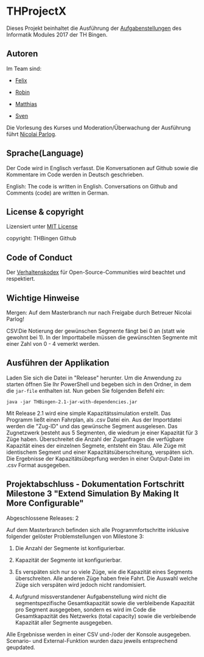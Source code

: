 # THProjectX

Dieses Projekt beinhaltet die Ausführung der [Aufgabenstellungen](https://olat.vcrp.de/auth/RepositoryEntry/1676804160/CourseNode/96508359362599) des Informatik Modules 2017 der TH Bingen.


## Autoren

Im Team sind:

- [Felix](https://github.com/FlixsTHB)

- [Robin](https://github.com/RobinGoetz)

- [Matthias](https://github.com/Matze93)

- [Sven](https://github.com/zvenon)


Die Vorlesung des Kurses und Moderation/Überwachung der Ausführung führt [Nicolai Parlog](https://github.com/nicolaiparlog).


## Sprache(Language)

Der Code wird in Englisch verfasst. Die Konversationen auf Github sowie die Kommentare im Code werden in Deutsch geschrieben.

English: The code is written in English. Conversations on Github and Comments (code) are written in German.

 

## License & copyright

Lizensiert unter [MIT License](LICENSE)

copyright: THBingen Github 

## Code of Conduct

Der [Verhaltenskodex](CodeOfConduct) für Open-Source-Communities wird beachtet und respektiert.

## Wichtige Hinweise

Mergen: Auf dem Masterbranch nur nach Freigabe durch Betreuer Nicolai Parlog!

CSV:Die Notierung der gewünschen Segmente fängt bei 0 an (statt wie gewohnt bei 1). In der Importtabelle müssen die     gewünschten Segmente mit einer Zahl von 0 - 4 vemerkt werden.

## Ausführen der Applikation

Laden Sie sich die Datei in "Release" herunter. Um die Anwendung zu starten öffnen Sie Ihr PowerShell und begeben sich in den Ordner, in dem die `jar-file` enthalten ist.
Nun geben Sie folgenden Befehl ein:

`java -jar THBingen-2.1-jar-with-dependencies.jar`

Mit Release 2.1 wird eine simple Kapazitätssimulation erstellt. Das Programm ließt einen Fahrplan, als .csv Datei ein. Aus der Importdatei werden die "Zug-ID" und das gewünsche Segment ausgelesen. Das Zugnetzwerk besteht aus 5 Segmenten, die wiedrum je einer Kapazität für 3 Züge haben. Überschreitet die Anzahl der Zuganfragen die verfügbare Kapazität eines der einzelnen Segmete, entsteht ein Stau. Alle Züge mit identischem Segment und einer Kapazitätsüberschreitung, verspäten sich. Die Ergebnisse der Kapazitätsübeprfung werden in einer Output-Datei im .csv Format ausgegeben. 

## Projektabschluss - Dokumentation Fortschritt Milestone 3 "Extend Simulation By Making It More Configurable"

Abgeschlossene Releases: 2 

Auf dem Masterbranch befinden sich alle Programmfortschritte inklusive folgender gelöster Problemstellungen von Milestone 3: 

1. Die Anzahl der Segmente ist konfigurierbar. 

2. Kapazität der Segmente ist konfigurierbar.

3. Es verspäten sich nur so viele Züge, wie die Kapazität eines Segments überschreiten. Alle anderen Züge haben freie Fahrt. Die Auswahl welche Züge sich verspäten wird jedoch nicht randomisiert. 

4. Aufgrund missverstandener Aufgabenstellung wird nicht die segmentspezifische Gesamtkapazität sowie die verbleibende Kapazität pro Segment ausgegeben, sondern es wird im Code die Gesamtkapazität des Netzwerks (total capacity) sowie die verbleibende Kapazität aller Segmente ausgegeben.

Alle Ergebnisse werden in einer CSV und-/oder der Konsole ausgegeben. Scenario- und External-Funktion wurden dazu jeweils entsprechend geupdated. 

